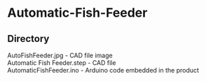 # Automatic-Fish-Feeder

## Directory
AutoFishFeeder.jpg - CAD file image\
Automatic Fish Feeder.step - CAD file\
AutomaticFishFeeder.ino - Arduino code embedded in the product
